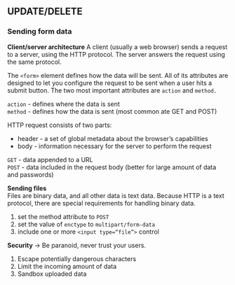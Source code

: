## UPDATE/DELETE

### Sending form data

**Client/server architecture**
A client (usually a web browser) sends a request to a server, using the HTTP protocol. The server answers the request using the same protocol.       

The `<form>` element defines how the data will be sent. All of its attributes are designed to let you configure the request to be sent when a user hits a submit button. The two most important attributes are `action` and `method.` 

`action` - defines where the data is sent    
`method` - defines how the data is sent (most common ate GET and POST)     

HTTP request consists of two parts:       
- header - a set of global metadata about the browser’s capabilities 
- body - information necessary for the server to perform the request    

`GET` - data appended to a URL    
`POST` - data included in the request body (better for large amount of data and passwords)    

**Sending files**   
Files are binary data, and all other data is text data. Because HTTP is a text protocol, there are special requirements for handling binary data.     
1. set the method attribute to `POST`  
2. set the value of `enctype` to `multipart/form-data`  
3. include one or more `<input type=“file”>` control    

**Security** -> Be paranoid, never trust your users.   
1. Escape potentially dangerous characters
2. Limit the incoming amount of data
3. Sandbox uploaded data
